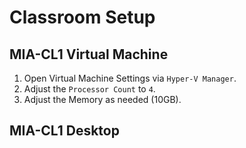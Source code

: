 # Classroom Setup

## MIA-CL1 Virtual Machine

1. Open Virtual Machine Settings via `Hyper-V Manager`.
1. Adjust the `Processor Count` to `4`.
1. Adjust the Memory as needed (10GB).

## MIA-CL1 Desktop

